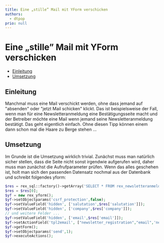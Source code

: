 ```yaml
---
title: Eine „stille” Mail mit YForm verschicken
authors:
  - dtpop
prio: null
---
```


# Eine „stille” Mail mit YForm verschicken

* [Einleitung](send_hidden_mail.md#einleitung)
* [Umsetzung](send_hidden_mail.md#umsetzung)

## Einleitung

Manchmal muss eine Mail verschickt werden, ohne dass jemand auf "absenden" oder "jetzt Mail schicken" klickt. Das ist beispielsweise der Fall, wenn man für eine Newsletteranmeldung eine Bestätigungsseite macht und der Betreiber möchte eine Mail wenn jemand seine Newsletteranmeldung bestätigt. Das geht eigentlich einfach. Ohne diesen Tipp können einem dann schon mal die Haare zu Berge stehen ...

## Umsetzung

Im Grunde ist die Umsetzung wirklich trivial. Zunächst muss man natürlich sicher stellen, dass die Seite nicht sonst irgendwie aufgerufen wird, daher muss man zunächst die Aufrufparameter prüfen. Wenn das alles geschehen ist, holt man sich den passenden Datensatz nochmal aus der Datenbank und schreibt folgendes yform:

```php
$res = rex_sql::factory()->getArray('SELECT * FROM rex_newsletteranmeldungen WHERE email = :email AND `key` = :key',['email'=>rex_get('email'),'key'=>rex_get('key')]);
$res = $res[0];
$yf = new rex_yform();
$yf->setObjectparams('csrf_protection',false);
$yf->setValueField('hidden', ['salutation',$res['salutation']]);
$yf->setValueField('hidden', ['company',$res['company']]);
// und weitere Felder ...
$yf->setValueField('hidden', ['email',$res['email']]);
$yf->setActionField('tpl2email', ["newsletter_registration","email",'newsletteranmeldungen@deinkun.de']);            
$yf->getForm();
$yf->setObjectparams('send',1);
$yf->executeActions();
```

